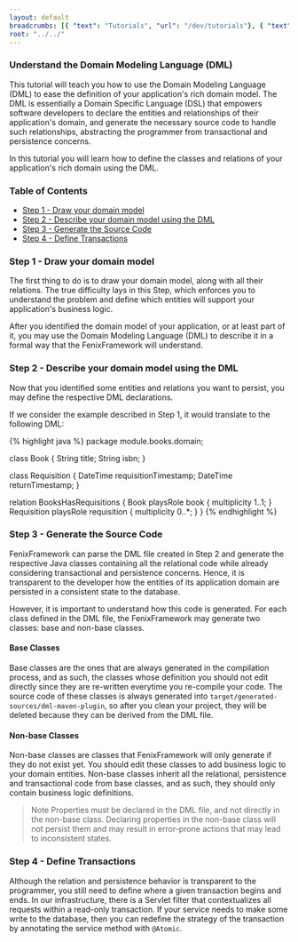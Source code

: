 ```yaml
---
layout: default
breadcrumbs: [{ "text": "Tutorials", "url": "/dev/tutorials"}, { "text": "Understand the Domain Modeling Language (DML)", "url": "/dev/tutorials/understand-the-dml/" }]
root: "../../"
---
```


### Understand the Domain Modeling Language (DML)

This tutorial will teach you how to use the Domain Modeling Language (DML) to ease the definition of your application's rich domain model. The DML is essentially a Domain Specific Language (DSL) that empowers software developers to declare the entities and relationships of their application's domain, and generate the necessary source code to handle such relationships, abstracting the programmer from transactional and persistence concerns.

In this tutorial you will learn how to define the classes and relations of your application's rich domain using the DML.

### Table of Contents

* [Step 1 - Draw your domain model](#toc_2)
* [Step 2 - Describe your domain model using the DML](#toc_3)
* [Step 3 - Generate the Source Code](#toc_4)
* [Step 4 - Define Transactions](#toc_5)

### Step 1 - Draw your domain model

The first thing to do is to draw your domain model, along with all their relations. The true difficulty lays in this Step, which enforces you to understand the problem and define which entities will support your application's business logic.

After you identified the domain model of your application, or at least part of it, you may use the Domain Modeling Language (DML) to describe it in a formal way that the FenixFramework will understand.

### Step 2 - Describe your domain model using the DML

Now that you identified some entities and relations you want to persist, you may define the respective DML declarations.

If we consider the example described in Step 1, it would translate to the following DML:

{% highlight java %}
package module.books.domain;

class Book {
  String title;
  String isbn;
}

class Requisition {
  DateTime requisitionTimestamp;
  DateTime returnTimestamp;
}

relation BooksHasRequisitions {
  Book playsRole book { multiplicity 1..1; }
  Requisition playsRole requisition { multiplicity 0..*; }
}
{% endhighlight %}


### Step 3 - Generate the Source Code

FenixFramework can parse the DML file created in Step 2 and generate the respective Java classes containing all the relational code while already considering transactional and persistence concerns. Hence, it is transparent to the developer how the entities of its application domain are persisted in a consistent state to the database.

However, it is important to understand how this code is generated. For each class defined in the DML file, the FenixFramework may generate two classes: base and non-base classes.

#### Base Classes   
Base classes are the ones that are always generated in the compilation process, and as such, the classes whose definition you should not edit directly since they are re-written everytime you re-compile your code. The source code of these classes is always generated into ```target/generated-sources/dml-maven-plugin```, so after you clean your project, they will be deleted because they can be derived from the DML file.

#### Non-base Classes   
Non-base classes are classes that FenixFramework will only generate if they do not exist yet. You should edit these classes to add business logic to your domain entities. Non-base classes inherit all the relational, persistence and transactional code from base classes, and as such, they should only contain business logic definitions.

> <span>Note</span>
> Properties must be declared in the DML file, and not directly in the non-base class. Declaring properties in the non-base class will not persist them and may result in error-prone actions that may lead to inconsistent states.

### Step 4 - Define Transactions

Although the relation and persistence behavior is transparent to the programmer, you still need to define where a given transaction begins and ends.
In our infrastructure, there is a Servlet filter that contextualizes all requests within a read-only transaction. If your service needs to make some write to the database, then you can redefine the strategy of the transaction by annotating the service method with ```@Atomic```.

